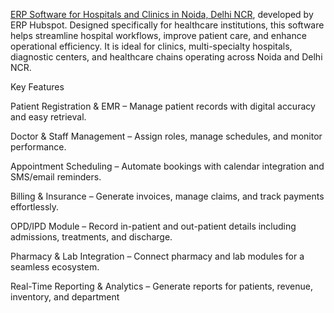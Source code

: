 <a href="https://erphubspot.com/institute-management-software">ERP Software for Hospitals and Clinics in Noida, Delhi NCR</a>, developed by ERP Hubspot. Designed specifically for healthcare institutions, this software helps streamline hospital workflows, improve patient care, and enhance operational efficiency. It is ideal for clinics, multi-specialty hospitals, diagnostic centers, and healthcare chains operating across Noida and Delhi NCR.

Key Features

Patient Registration & EMR – Manage patient records with digital accuracy and easy retrieval.

Doctor & Staff Management – Assign roles, manage schedules, and monitor performance.

Appointment Scheduling – Automate bookings with calendar integration and SMS/email reminders.

Billing & Insurance – Generate invoices, manage claims, and track payments effortlessly.

OPD/IPD Module – Record in-patient and out-patient details including admissions, treatments, and discharge.

Pharmacy & Lab Integration – Connect pharmacy and lab modules for a seamless ecosystem.

Real-Time Reporting & Analytics – Generate reports for patients, revenue, inventory, and department
